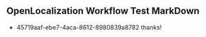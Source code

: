 ## OpenLocalization Workflow Test MarkDown
* 45719aaf-ebe7-4aca-8612-8980839a8782 thanks!

<!--HONumber=Aug16_HO1-->


